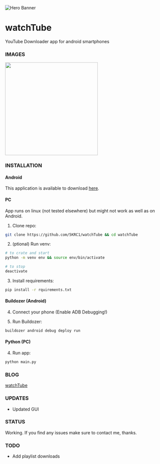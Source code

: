 <img src="https://github.com/5KRC1/5KRC1/blob/main/images/watchTube/github-watchtube-main.png" alt="Hero Banner"/>

# watchTube

YouTube Downloader app for android smartphones

### IMAGES

<img src="https://user-images.githubusercontent.com/68738873/210394707-6afb49f9-5944-49a8-8289-df5f2ea5362a.gif" height="300"/>

### INSTALLATION

#### Android

This application is available to download [here](https://api.dasadweb.tk/files/watchTube.apk).

#### PC
App runs on linux (not tested elsewhere) but might not work as well as on Android.

1. Clone repo:

```bash
git clone https://github.com/5KRC1/watchTube && cd watchTube
```

2. (ptional) Run venv:
```bash
# to crate and start
python -m venv env && source env/bin/activate

# to stop
deactivate
```

3. Install requirements:

```bash
pip install -r rquirements.txt
```

#### Buildozer (Android)
4. Connect your phone (Enable ADB Debugging!)

5. Run Buildozer:

```bash
buildozer android debug deploy run
```

#### Python (PC)
4. Run app:
```bash
python main.py
```

### BLOG

[watchTube](https://dasadweb.tk/)

### UPDATES

- Updated GUI

### STATUS
Working. If you find any issues make sure to contact me, thanks.

### TODO

- Add playlist downloads
